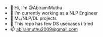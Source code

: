 - 👋 Hi, I’m @AbiramiMuthu
- 👀 I’m currently working as a NLP Engineer
- 🌱 ML/NLP/DL projects
- 💞️ This repo has few DS usecases i tried
- 📫 abiraimuthu2009@gmail.com

<!---
AbiramiMuthu/AbiramiMuthu is a ✨ special ✨ repository because its `README.md` (this file) appears on your GitHub profile.
You can click the Preview link to take a look at your changes.
--->
